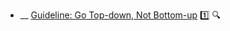 * __ [Guideline: Go Top-down, Not Bottom-up](./documentation/guidelines/goTopDown) :one: <trigger for="pop:documentation-goTopDown-preview">:mag:</trigger>

<popover id="pop:documentation-goTopDown-preview" title=":mag: Guideline: Go Top-down, Not Bottom-up" placement="right">
  <div slot="content">
    <include src=".\preview.md" />
  </div>
</popover>
